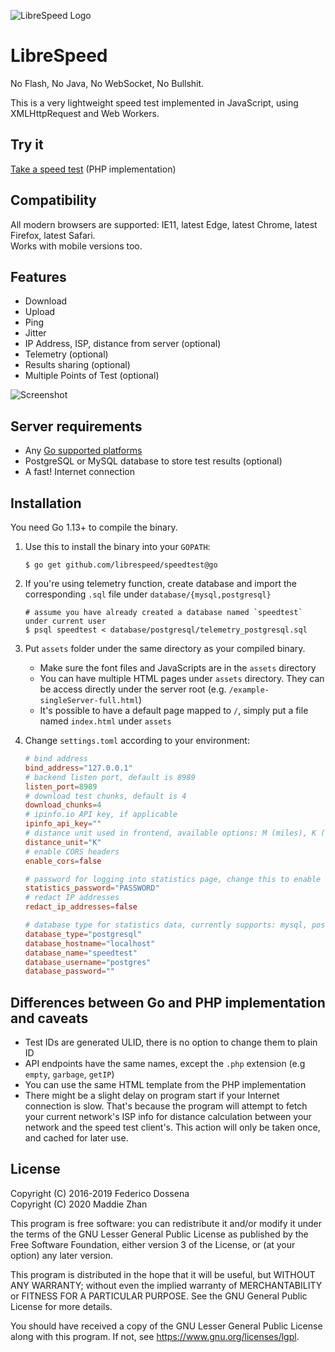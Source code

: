 ![LibreSpeed Logo](https://github.com/librespeed/speedtest/blob/master/.logo/logo3.png?raw=true)

# LibreSpeed

No Flash, No Java, No WebSocket, No Bullshit.

This is a very lightweight speed test implemented in JavaScript, using XMLHttpRequest and Web Workers.

## Try it
[Take a speed test](https://speedtest.fdossena.com) (PHP implementation)

## Compatibility
All modern browsers are supported: IE11, latest Edge, latest Chrome, latest Firefox, latest Safari.  
Works with mobile versions too.

## Features
* Download
* Upload
* Ping
* Jitter
* IP Address, ISP, distance from server (optional)
* Telemetry (optional)
* Results sharing (optional)
* Multiple Points of Test (optional)

![Screenshot](https://speedtest.fdossena.com/mpot_v6.gif)

## Server requirements
* Any [Go supported platforms](https://github.com/golang/go/wiki/MinimumRequirements)
* PostgreSQL or MySQL database to store test results (optional)
* A fast! Internet connection

## Installation

You need Go 1.13+ to compile the binary.

1. Use this to install the binary into your `GOPATH`:

    ```
    $ go get github.com/librespeed/speedtest@go
    ```

2. If you're using telemetry function, create database and import the corresponding `.sql` file under `database/{mysql,postgresql}`

    ```
    # assume you have already created a database named `speedtest` under current user
    $ psql speedtest < database/postgresql/telemetry_postgresql.sql
    ```

3. Put `assets` folder under the same directory as your compiled binary.
    - Make sure the font files and JavaScripts are in the `assets` directory
    - You can have multiple HTML pages under `assets` directory. They can be access directly under the server root
    (e.g. `/example-singleServer-full.html`)
    - It's possible to have a default page mapped to `/`, simply put a file named `index.html` under `assets`

4. Change `settings.toml` according to your environment:

    ```toml
    # bind address
    bind_address="127.0.0.1"
    # backend listen port, default is 8989
    listen_port=8989
    # download test chunks, default is 4
    download_chunks=4
    # ipinfo.io API key, if applicable
    ipinfo_api_key=""
    # distance unit used in frontend, available options: M (miles), K (kilometers), N (nautical miles), default is "K"
    distance_unit="K"
    # enable CORS headers
    enable_cors=false
    
    # password for logging into statistics page, change this to enable stats page
    statistics_password="PASSWORD"
    # redact IP addresses
    redact_ip_addresses=false
    
    # database type for statistics data, currently supports: mysql, postgresql
    database_type="postgresql"
    database_hostname="localhost"
    database_name="speedtest"
    database_username="postgres"
    database_password=""
    ```

## Differences between Go and PHP implementation and caveats

- Test IDs are generated ULID, there is no option to change them to plain ID
- API endpoints have the same names, except the `.php` extension (e.g `empty`, `garbage`, `getIP`)
- You can use the same HTML template from the PHP implementation
- There might be a slight delay on program start if your Internet connection is slow. That's because the program will
attempt to fetch your current network's ISP info for distance calculation between your network and the speed test client's.
This action will only be taken once, and cached for later use.

## License
Copyright (C) 2016-2019 Federico Dossena  
Copyright (C) 2020 Maddie Zhan

This program is free software: you can redistribute it and/or modify
it under the terms of the GNU Lesser General Public License as published by
the Free Software Foundation, either version 3 of the License, or
(at your option) any later version.

This program is distributed in the hope that it will be useful,
but WITHOUT ANY WARRANTY; without even the implied warranty of
MERCHANTABILITY or FITNESS FOR A PARTICULAR PURPOSE.  See the
GNU General Public License for more details.

You should have received a copy of the GNU Lesser General Public License
along with this program.  If not, see <https://www.gnu.org/licenses/lgpl>.